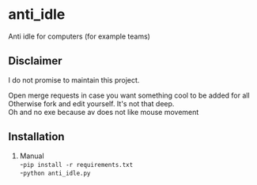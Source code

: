 # anti_idle
Anti idle for computers (for example teams)

## Disclaimer

I do not promise to maintain this project. 

Open merge requests in case you want something cool to be added for all <br>
Otherwise fork and edit yourself. It's not that deep. <br>
Oh and no exe because av does not like mouse movement

## Installation

1. Manual <br>
    -```pip install -r requirements.txt``` <br>
    -```python anti_idle.py``` <br>
